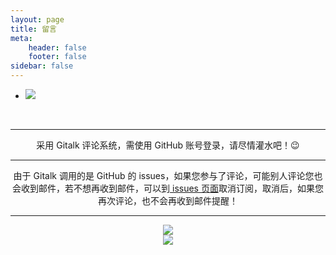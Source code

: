 ```yaml
---
layout: page
title: 留言
meta:
    header: false
    footer: false
sidebar: false
---
```

<div class="style-example example"><ul class="pure circle center about"><li><img src="https://cdn.jsdelivr.net/gh/TRHX/CDN-for-itrhx.com@3.0.4/images/trhx.png" data-original="https://cdn.jsdelivr.net/gh/TRHX/CDN-for-itrhx.com@3.0.4/images/trhx.png"></li></ul><center><a href="https://github.com/TRHX" rel="GitHub" target="_blank" title="GitHub"><i class="fab fa-github"></i></a>&nbsp;&nbsp;&nbsp;&nbsp;&nbsp;<a href="http://csdn.itrhx.com/" rel="CSDN" target="_blank" title="CSDN"><i class="fab fa-cuttlefish"></i></a> &nbsp;&nbsp;&nbsp;&nbsp;&nbsp;<a href="https://www.cnblogs.com/TRHX/" rel="博客园" target="_blank" title="博客园"><i class="fa fa-blog"></i></a>&nbsp;&nbsp;&nbsp;&nbsp;&nbsp;<a href="https://www.zhihu.com/people/tan-70-56/activities" rel="知乎" target="_blank" title="知乎"><i class="fab fa-zhihu"></i></a>&nbsp;&nbsp;&nbsp;&nbsp;&nbsp;<a href="http://wpa.qq.com/msgrd?v=3&uin=2273902448&site=qq&menu=yes" rel="QQ" target="_blank" title="QQ"><i class="fab fa-qq"></i></a>&nbsp;&nbsp;&nbsp;&nbsp;&nbsp;<a href="https://t.me/TRHX" rel="Telegram" target="_blank" title="Telegram"><i class="fab fa-telegram-plane"></i></a>&nbsp;&nbsp;&nbsp;&nbsp;&nbsp;<a href="http://mail.qq.com/cgi-bin/qm_share?t=qm_mailme&email=-4uNl4e-mZCHkp6Wk9GckJI" rel="Email" target="_blank" title="Email"><i class="fa fa-envelope"></i></a>&nbsp;&nbsp;&nbsp;&nbsp;&nbsp;<a href="https://www.itrhx.com/atom.xml" rel="RSS" target="_blank" title="RSS"><i class="fa fa-rss"></i></a></center><p></p><hr><p></p><center>采用 Gitalk 评论系统，需使用 GitHub 账号登录，请尽情灌水吧！😉</center><p></p><hr><p></p><center>由于 Gitalk 调用的是 GitHub 的 issues，如果您参与了评论，可能别人评论您也会收到邮件，若不想再收到邮件，可以到<a href="https://github.com/TRHX/TRHX.github.io/issues/31"> issues 页面</a>取消订阅，取消后，如果您再次评论，也不会再收到邮件提醒！</center><p></p><hr><p></p><center><img src="https://cdn.jsdelivr.net/gh/TRHX/CDN-for-itrhx.com@3.0.4/images/logo2.png"><br><img src="https://cdn.jsdelivr.net/gh/TRHX/CDN-for-itrhx.com@3.0.4/images/china.png"></center></div>